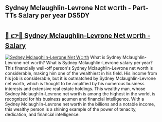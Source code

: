 ## Sydney Mclaughlin-Levrone N𝚎t w𝚘rth - Part-TTs S𝚊lary per year DS5DY

# <h2><a href="http://gc0flt6.nevu.top/?p=Sydney+Mclaughlin-Levrone">🔗 👉🔴 Sydney Mclaughlin-Levrone N𝚎t w𝚘rth - S𝚊lary</a></h2>

[![Sydney Mclaughlin-Levrone N𝚎t W𝚘rth](https://i.imgur.com/Oavwk0R.jpeg)](http://gc0flt6.nevu.top/?p=Sydney+Mclaughlin-Levrone)
What is Sydney Mclaughlin-Levrone n𝚎t w𝚘rth? What is Sydney Mclaughlin-Levrone s𝚊lary per year?
This financially well-off person's Sydney Mclaughlin-Levrone net worth is considerable, making him one of the wealthiest in his field. His income from his job is considerable, but it is outmatched by Sydney Mclaughlin-Levrone net worth, which is thought to be amplified by his numerous business interests and extensive real estate holdings. This wealthy man, whose Sydney Mclaughlin-Levrone net worth is among the highest in the world, is recognized for his business acumen and financial intelligence. With a Sydney Mclaughlin-Levrone net worth in the billions and a notable income, this wealthy person is a shining example of the power of tenacity, dedication, and financial intelligence.
